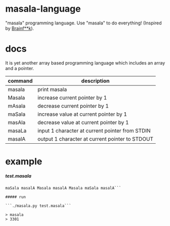 # masala-language
"masala" programming language. Use "masala" to do everything! (Inspired by [Brainf**k](https://en.wikipedia.org/wiki/Brainfuck)).

# docs

It is yet another array based programming language which includes an array and a pointer.

| command | description                                     |
|---------|-------------------------------------------------|
| masala  | print masala                                    |
| Masala  | increase current pointer by 1                   |
| mAsala  | decrease current pointer by 1                   |
| maSala  | increase value at current pointer by 1          |
| masAla  | decrease value at current pointer by 1          |
| masaLa  | input 1 character at current pointer from STDIN |
| masalA  | output 1 character at current pointer to STDOUT |

# example

##### test.masala

```masala maSala maSala maSala masalA Masala maSala maSala
maSala masalA Masala masalA Masala maSala masalA```

##### run

```./masala.py test.masala```

> masala
> 3301
